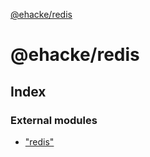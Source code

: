 [@ehacke/redis](README.md)

# @ehacke/redis

## Index

### External modules

* ["redis"](modules/_redis_.md)
